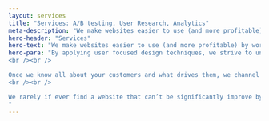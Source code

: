```yaml
---
layout: services
title: "Services: A/B testing, User Research, Analytics"
meta-description: "We make websites easier to use (and more profitable) by working hard to understand the people who use them"
hero-header: "Services"
hero-text: "We make websites easier to use (and more profitable) by working hard to understand the people who use them"
hero-para: "By applying user focused design techniques, we strive to understand user needs, motivations and pain points. 
<br /><br />

Once we know all about your customers and what drives them, we channel that knowledge into improving your site and transforming it a lean, mean conversion machine by running validated experiments at scale.
<br /><br />

We rarely if ever find a website that can’t be significantly improve by our customer centric, data driven approach.
"
---
```


